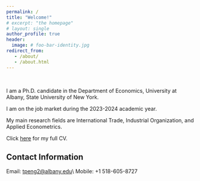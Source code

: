 ```yaml
---
permalink: /
title: "Welcome!"
# excerpt: "the homepage"
# layout: single
author_profile: true
header:
  image: # foo-bar-identity.jpg
redirect_from: 
   - /about/
   - /about.html
---
```


<br />

I am a Ph.D. candidate in the Department of Economics, University at Albany, State University of New York.

I am on the job market during the 2023-2024 academic year.

My main research fields are International Trade, Industrial Organization, and Applied Econometrics.

Click [here](https://tpeng2023.github.io/tpeng.github.io/assets/files/CV.pdf) for my full CV.

## Contact Information

Email: tpeng2@albany.edu\\
Mobile: +1 518-605-8727 
